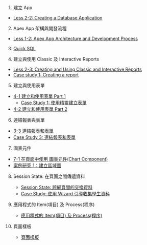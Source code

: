 1. 建立 App
- [Less 2-2: Creating a Database Application](cht/2-2_Creating_Database_Application/02_2-2-Creating_Database_Application_cht_marp.pdf)

2. Apex App 架構與開發流程
- [Less 1-2: Apex App Architecture and Development Process](cht/1_introduction/01_2-app_arch_devp_process_cht_marp.pdf)

3. [Quick SQL](cht/quick_sql/quicksql_intro_ch_marp.pdf)

4. 建立與使用 Classic 及 Interactive Reports
- [Less 2-3: Creating and Using Classic and Interactive Reports](cht/3-2_Developing_Reports/04_3-2_case_study_1_ch.pdf)
- [Case study 1: Creating a report ](cht/3-2_Developing_Reports)

5. 建立與使用表單 
- [4-1 建立和使⽤表單 Part 1](cht/4-1_Creating_and_Using_Forms/07_4-1_forms_part_1_marp_ch.pdf)
   - [Case Study 1: 使用精靈建立表單](cht/4-1_Creating_and_Using_Forms/07_4-1_case_study_1_ch.pdf)
- [4-2 建立和使⽤表單 Part 2](cht/4-1_Creating_and_Using_Forms/07_4-1_forms_part_2_marp_ch.pdf)

6. 連結報表與表單
- [3-3 連結報表和表單](cht/3-3_Manage_Customize_IR/link_report_and_form_marp_ch.pdf)
- [Case Study 3: 連結報表和表單](cht/3-3_Manage_Customize_IR/case_study_3_link_report_form.pdf)

7. 圖表元件
- [7-1 在頁面中使用 圖表元件(Chart Component)](cht/7-1_Additional_Pages/charts.pdf)
- [案例研究 1：建立區域圖](cht/7-1_Additional_Pages/13_7-1_case_study_1_ch.pdf)

8. Session State: 在頁面之間傳遞資料
   - [Session State: 跨網⾴間的交換資料](cht/2-2_Creating_Database_Application/session_exchange_marp_ch.pdf)
   - [Case Study: 使用 Wizard 引導收集學生資料](cht/2-2_Creating_Database_Application/case_wizard_collect_info.pdf)

9. 應用程式的 Item(項目) 及 Process(程序)
    - [應用程式的 Item(項目) 及 Process(程序)](cht/4-3_computation_validation_process/app_item_process.pdf)

10. 頁面樣板
    - [頁面樣板](cht/8-universal_theme/page-template.pdf)